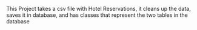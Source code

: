 This Project takes a csv file with Hotel Reservations,
it cleans up the data,
saves it in database,
and has classes that represent the two tables in the database
